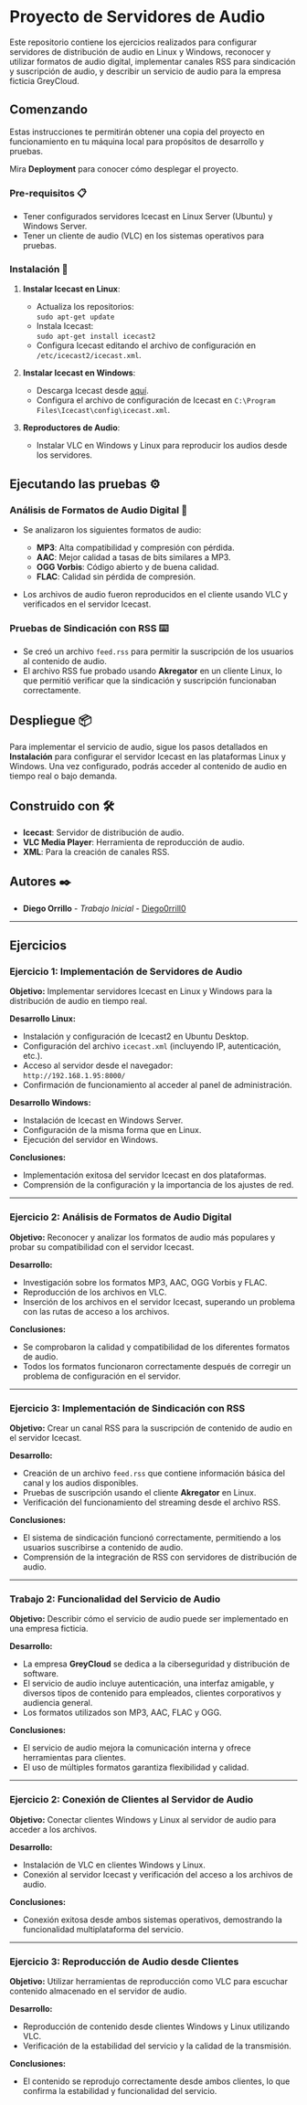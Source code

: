 # Proyecto de Servidores de Audio 

Este repositorio contiene los ejercicios realizados para configurar servidores de distribución de audio en Linux y Windows, reconocer y utilizar formatos de audio digital, implementar canales RSS para sindicación y suscripción de audio, y describir un servicio de audio para la empresa ficticia GreyCloud.

## Comenzando 

Estas instrucciones te permitirán obtener una copia del proyecto en funcionamiento en tu máquina local para propósitos de desarrollo y pruebas.

Mira **Deployment** para conocer cómo desplegar el proyecto.

### Pre-requisitos 📋

- Tener configurados servidores Icecast en Linux Server (Ubuntu) y Windows Server.
- Tener un cliente de audio (VLC) en los sistemas operativos para pruebas.

### Instalación 🔧

1. **Instalar Icecast en Linux**:
   - Actualiza los repositorios:  
     `sudo apt-get update`
   - Instala Icecast:  
     `sudo apt-get install icecast2`
   - Configura Icecast editando el archivo de configuración en `/etc/icecast2/icecast.xml`.

2. **Instalar Icecast en Windows**:
   - Descarga Icecast desde [aquí](https://icecast.org/download).
   - Configura el archivo de configuración de Icecast en `C:\Program Files\Icecast\config\icecast.xml`.

3. **Reproductores de Audio**:
   - Instalar VLC en Windows y Linux para reproducir los audios desde los servidores.

## Ejecutando las pruebas ⚙️

### Análisis de Formatos de Audio Digital 🔩

- Se analizaron los siguientes formatos de audio:
  - **MP3**: Alta compatibilidad y compresión con pérdida.
  - **AAC**: Mejor calidad a tasas de bits similares a MP3.
  - **OGG Vorbis**: Código abierto y de buena calidad.
  - **FLAC**: Calidad sin pérdida de compresión.

- Los archivos de audio fueron reproducidos en el cliente usando VLC y verificados en el servidor Icecast.

### Pruebas de Sindicación con RSS ⌨️

- Se creó un archivo `feed.rss` para permitir la suscripción de los usuarios al contenido de audio.
- El archivo RSS fue probado usando **Akregator** en un cliente Linux, lo que permitió verificar que la sindicación y suscripción funcionaban correctamente.

## Despliegue 📦

Para implementar el servicio de audio, sigue los pasos detallados en **Instalación** para configurar el servidor Icecast en las plataformas Linux y Windows. Una vez configurado, podrás acceder al contenido de audio en tiempo real o bajo demanda.

## Construido con 🛠️

- **Icecast**: Servidor de distribución de audio.
- **VLC Media Player**: Herramienta de reproducción de audio.
- **XML**: Para la creación de canales RSS.


## Autores ✒️

- **Diego Orrillo** - *Trabajo Inicial* - [Diego0rrill0](https://github.com/Diego0rrill0)

---

## Ejercicios

### Ejercicio 1: Implementación de Servidores de Audio

**Objetivo:** Implementar servidores Icecast en Linux y Windows para la distribución de audio en tiempo real.

**Desarrollo Linux:**
- Instalación y configuración de Icecast2 en Ubuntu Desktop.
- Configuración del archivo `icecast.xml` (incluyendo IP, autenticación, etc.).
- Acceso al servidor desde el navegador:  
  `http://192.168.1.95:8000/`
- Confirmación de funcionamiento al acceder al panel de administración.

**Desarrollo Windows:**
- Instalación de Icecast en Windows Server.
- Configuración de la misma forma que en Linux.
- Ejecución del servidor en Windows.

**Conclusiones:**
- Implementación exitosa del servidor Icecast en dos plataformas.
- Comprensión de la configuración y la importancia de los ajustes de red.

---

### Ejercicio 2: Análisis de Formatos de Audio Digital

**Objetivo:** Reconocer y analizar los formatos de audio más populares y probar su compatibilidad con el servidor Icecast.

**Desarrollo:**
- Investigación sobre los formatos MP3, AAC, OGG Vorbis y FLAC.
- Reproducción de los archivos en VLC.
- Inserción de los archivos en el servidor Icecast, superando un problema con las rutas de acceso a los archivos.

**Conclusiones:**
- Se comprobaron la calidad y compatibilidad de los diferentes formatos de audio.
- Todos los formatos funcionaron correctamente después de corregir un problema de configuración en el servidor.

---

### Ejercicio 3: Implementación de Sindicación con RSS

**Objetivo:** Crear un canal RSS para la suscripción de contenido de audio en el servidor Icecast.

**Desarrollo:**
- Creación de un archivo `feed.rss` que contiene información básica del canal y los audios disponibles.
- Pruebas de suscripción usando el cliente **Akregator** en Linux.
- Verificación del funcionamiento del streaming desde el archivo RSS.

**Conclusiones:**
- El sistema de sindicación funcionó correctamente, permitiendo a los usuarios suscribirse a contenido de audio.
- Comprensión de la integración de RSS con servidores de distribución de audio.

---

### Trabajo 2: Funcionalidad del Servicio de Audio

**Objetivo:** Describir cómo el servicio de audio puede ser implementado en una empresa ficticia.

**Desarrollo:**
- La empresa **GreyCloud** se dedica a la ciberseguridad y distribución de software.
- El servicio de audio incluye autenticación, una interfaz amigable, y diversos tipos de contenido para empleados, clientes corporativos y audiencia general.
- Los formatos utilizados son MP3, AAC, FLAC y OGG.

**Conclusiones:**
- El servicio de audio mejora la comunicación interna y ofrece herramientas para clientes.
- El uso de múltiples formatos garantiza flexibilidad y calidad.

---

### Ejercicio 2: Conexión de Clientes al Servidor de Audio

**Objetivo:** Conectar clientes Windows y Linux al servidor de audio para acceder a los archivos.

**Desarrollo:**
- Instalación de VLC en clientes Windows y Linux.
- Conexión al servidor Icecast y verificación del acceso a los archivos de audio.

**Conclusiones:**
- Conexión exitosa desde ambos sistemas operativos, demostrando la funcionalidad multiplataforma del servicio.

---

### Ejercicio 3: Reproducción de Audio desde Clientes

**Objetivo:** Utilizar herramientas de reproducción como VLC para escuchar contenido almacenado en el servidor de audio.

**Desarrollo:**
- Reproducción de contenido desde clientes Windows y Linux utilizando VLC.
- Verificación de la estabilidad del servicio y la calidad de la transmisión.

**Conclusiones:**
- El contenido se reprodujo correctamente desde ambos clientes, lo que confirma la estabilidad y funcionalidad del servicio.
